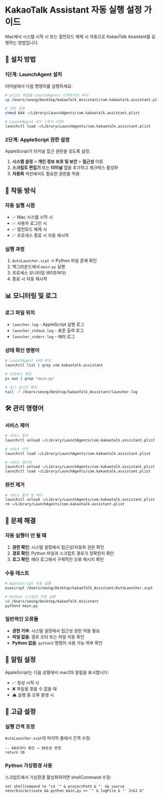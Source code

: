 # KakaoTalk Assistant 자동 실행 설정 가이드

Mac에서 시스템 시작 시 또는 절전모드 해제 시 자동으로 KakaoTalk Assistant를 실행하는 방법입니다.

## 🔧 설치 방법

### 1단계: LaunchAgent 설치

터미널에서 다음 명령어를 실행하세요:

```bash
# plist 파일을 LaunchAgents 디렉토리로 복사
cp /Users/seung/Desktop/kakaoTalk_Assistant/com.kakaotalk.assistant.plist ~/Library/LaunchAgents/

# 권한 설정
chmod 644 ~/Library/LaunchAgents/com.kakaotalk.assistant.plist

# LaunchAgent 로드 (즉시 시작)
launchctl load ~/Library/LaunchAgents/com.kakaotalk.assistant.plist
```

### 2단계: AppleScript 권한 설정

AppleScript가 터미널 접근 권한을 갖도록 설정:

1. **시스템 설정** > **개인 정보 보호 및 보안** > **접근성** 이동
2. **스크립트 편집기** 또는 **터미널** 앱을 추가하고 체크박스 활성화
3. **자동화** 섹션에서도 필요한 권한을 허용

## 🎯 작동 방식

### 자동 실행 시점
- ✅ Mac 시스템 시작 시
- ✅ 사용자 로그인 시
- ✅ 절전모드 해제 시
- ✅ 프로세스 종료 시 자동 재시작

### 실행 과정
1. `AutoLauncher.scpt` → Python 파일 존재 확인
2. 백그라운드에서 `main.py` 실행
3. 프로세스 모니터링 (60초마다)
4. 종료 시 자동 재시작

## 📊 모니터링 및 로그

### 로그 파일 위치
- `launcher.log` - AppleScript 실행 로그
- `launcher_stdout.log` - 표준 출력 로그
- `launcher_stderr.log` - 에러 로그

### 상태 확인 명령어
```bash
# LaunchAgent 상태 확인
launchctl list | grep com.kakaotalk.assistant

# 프로세스 확인
ps aux | grep "main.py"

# 로그 실시간 확인
tail -f /Users/seung/Desktop/kakaoTalk_Assistant/launcher.log
```

## 🛠️ 관리 명령어

### 서비스 제어
```bash
# 서비스 중지
launchctl unload ~/Library/LaunchAgents/com.kakaotalk.assistant.plist

# 서비스 시작
launchctl load ~/Library/LaunchAgents/com.kakaotalk.assistant.plist

# 서비스 재시작
launchctl unload ~/Library/LaunchAgents/com.kakaotalk.assistant.plist
launchctl load ~/Library/LaunchAgents/com.kakaotalk.assistant.plist
```

### 완전 제거
```bash
# 서비스 중지 및 제거
launchctl unload ~/Library/LaunchAgents/com.kakaotalk.assistant.plist
rm ~/Library/LaunchAgents/com.kakaotalk.assistant.plist
```

## 🚨 문제 해결

### 자동 실행이 안 될 때
1. **권한 확인**: 시스템 설정에서 접근성/자동화 권한 확인
2. **경로 확인**: Python 파일과 스크립트 경로가 정확한지 확인
3. **로그 확인**: 에러 로그에서 구체적인 오류 메시지 확인

### 수동 테스트
```bash
# AppleScript 수동 실행
osascript /Users/seung/Desktop/kakaoTalk_Assistant/AutoLauncher.scpt

# Python 스크립트 직접 실행
cd /Users/seung/Desktop/kakaoTalk_Assistant
python3 main.py
```

### 일반적인 오류들
- **권한 거부**: 시스템 설정에서 접근성 권한 허용 필요
- **파일 없음**: 경로 오타 또는 파일 이동 확인
- **Python 없음**: `python3` 명령어 사용 가능 여부 확인

## 📱 알림 설정

AppleScript는 다음 상황에서 macOS 알림을 표시합니다:
- ✅ 정상 시작 시
- ❌ 파일을 찾을 수 없을 때
- ⚠️ 실행 중 오류 발생 시

## 🔄 고급 설정

### 실행 간격 조정
`AutoLauncher.scpt`의 마지막 줄에서 간격 수정:
```applescript
-- 60초마다 확인 → 30초로 변경
return 30
```

### Python 가상환경 사용
스크립트에서 가상환경 활성화하려면 shellCommand 수정:
```applescript
set shellCommand to "cd '" & projectPath & "' && source venv/bin/activate && python main.py >> '" & logFile & "' 2>&1 &"
```